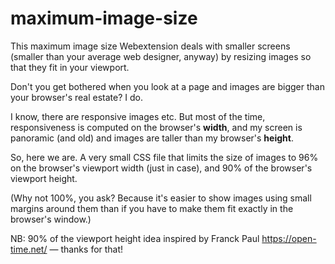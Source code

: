 # maximum-image-size

This maximum image size Webextension deals with smaller screens (smaller than your average web designer, anyway) by resizing images so that they fit in your viewport.

Don't you get bothered when you look at a page and images are bigger than your browser's real estate? I do.

I know, there are responsive images etc. But most of the time, responsiveness is computed on the browser's **width**, and my screen is panoramic (and old) and images are taller than my browser's **height**.

So, here we are. A very small CSS file that limits the size of images to 96% on the browser's viewport width (just in case), and 90% of the browser's viewport height.

(Why not 100%, you ask? Because it's easier to show images using small margins around them than if you have to make them fit exactly in the browser's window.)

NB: 90% of the viewport height idea inspired by Franck Paul https://open-time.net/ — thanks for that!